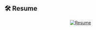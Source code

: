 ## 🛠️ Resume
<div align="center">
  <a href="https://drive.google.com/file/d/1gHQr5xqjwtwTFNRJ6CMO8qKYMcNdN5Jg/view?usp=sharing">
    <img src="https://img.shields.io/badge/📄%20View%20My%20Resume-Click%20Here-brightgreen?style=for-the-badge&logo=googledrive&logoColor=white&labelColor=4285f4&color=34a853" alt="Resume" />
  </a>
</div>
